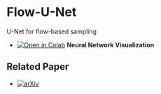 # Flow-U-Net
U-Net for flow-based sampling

- [![Open in Colab](https://colab.research.google.com/assets/colab-badge.svg)](https://colab.research.google.com/github/ToelUl/Flow-U-Net/blob/main/neural_network_visualize.ipynb) **Neural Network Visualization**

## Related Paper

- [![arXiv](https://img.shields.io/badge/arXiv-2508.15318-b31b1b.svg)](https://arxiv.org/abs/2508.15318)
